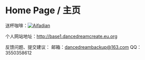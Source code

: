 # Home Page / 主页

送杯咖啡：[![Aifadian](https://ts1.cn.mm.bing.net/th?id=ODLS.410483d2-ce7f-4190-9cb1-30b36831c1e5&w=16&h=16&o=6&pid=1.2)](https://afdian.net/a/GreatToolKit)

个人网站地址：http://base1.dancedreamcreate.eu.org

反馈问题、提交建议：
邮箱：dancedreambackup@163.com
QQ：3550358612
